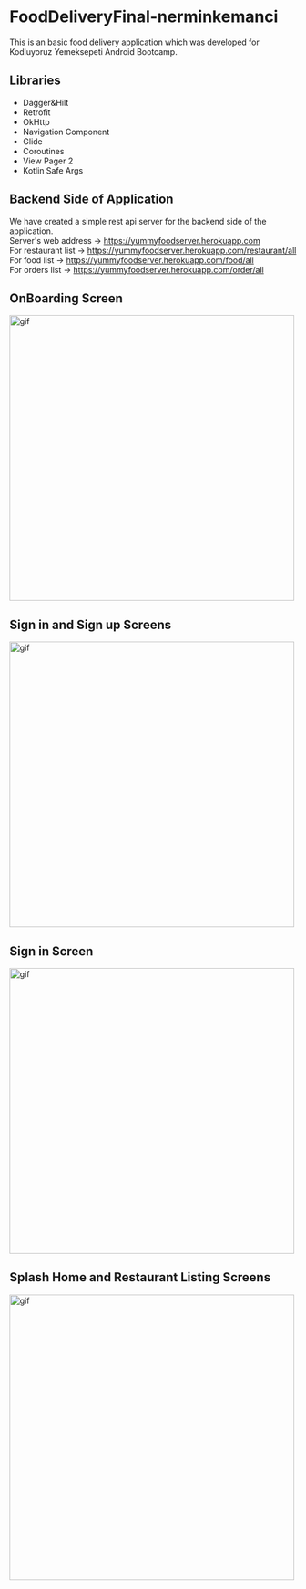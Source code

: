 # FoodDeliveryFinal-nerminkemanci

This is an basic food delivery application which was developed for Kodluyoruz Yemeksepeti Android Bootcamp.
## Libraries
- Dagger&Hilt
- Retrofit
- OkHttp
- Navigation Component
- Glide 
- Coroutines
- View Pager 2
- Kotlin Safe Args

## Backend Side of Application
We have created a simple rest api server for the backend side of the application.</br> 
Server's web address -> https://yummyfoodserver.herokuapp.com</br>
For restaurant list -> https://yummyfoodserver.herokuapp.com/restaurant/all</br>
For food list -> https://yummyfoodserver.herokuapp.com/food/all</br>
For orders list -> https://yummyfoodserver.herokuapp.com/order/all</br>


## OnBoarding Screen
<img src="./screens/onboarding.gif" 
  alt="gif" 
  height="500"
  />
## Sign in and Sign up Screens
<img src="./screens/signup_signin.gif" 
  alt="gif" 
  height="500"
  />
## Sign in Screen
<img src="./screens/signin.gif" 
  alt="gif" 
  height="500"
  />
## Splash Home and Restaurant Listing Screens
<img src="./screens/restaurant_list.gif" 
  alt="gif" 
  height="500"
  />
